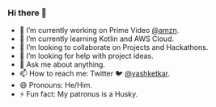 ### Hi there 👋

- 🔭 I’m currently working on Prime Video [@amzn](https://github.com/amzn).
- 🌱 I’m currently learning Kotlin and AWS Cloud.
- 👯 I’m looking to collaborate on Projects and Hackathons.
- 🤔 I’m looking for help with project ideas.
- 💬 Ask me about anything.
- 📫 How to reach me: Twitter :bird: [@yashketkar](https://twitter.com/yashketkar).
- 😄 Pronouns: He/Him.
- ⚡ Fun fact: My patronus is a Husky.
